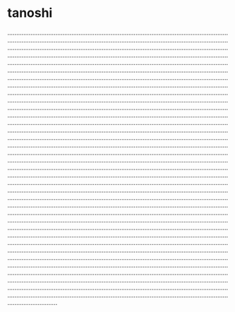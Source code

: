 # tanoshi
............................................................................................................................................................................................................................................................................................................................................................................................................................................................................................................................................................................................................................................................................................................................................................................................................................................................................................................................................................................................................................................................................................................................................................................................................................................................................................................................................................................................................................................................................................................................................................................................................................................................................................................................................................................................................................................................................................................................................................................................................................................................................................................................................................................................................................................................................................................................................................................................................................................................................................................................................................................................................................................................................................................................................................................................................................................................................................................................................................................................................................................................................................................................................................................................................................................................................................................................................................................................................................................................................................................................................................................................................................................................................................................................................................................................................................................................................................................................................................................................................................................................................................................................................................................................................................................................................................................................................................................................................................................................................................................................................................................................................................................................................